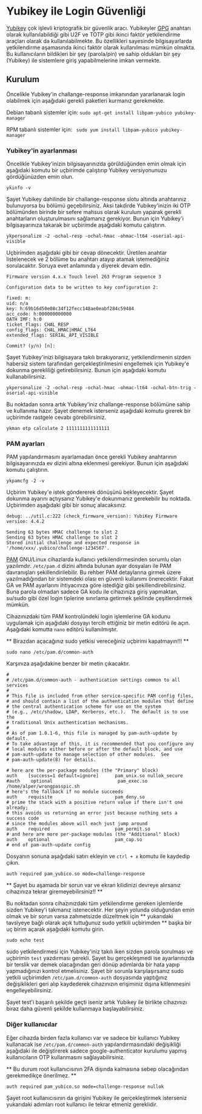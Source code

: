 # Yubikey ile Login Güvenliği

[Yubikey](https://yubico.com) çok işlevli kriptografik bir güvenlik aracı. Yubikeyler [GPG](yazisma_guvenligi/gpg/gpg.md) anahtarı olarak kullanılabildiği gibi U2F ve TOTP gibi ikinci faktör yetkilendirme araçları olarak da kullanılabilmekte. Bu özellikleri sayesinde bilgisayarlarda yetkilendirme aşamasında ikinci faktör olarak kullanılması mümkün olmakta. Bu kullanıcıların bildikleri bir şey (parola/pin) ve sahip oldukları bir şey (Yubikey) ile sistemlere giriş yapabilmelerine imkan vermekte.

## Kurulum

Öncelikle Yubikey'in challange-response imkanından yararlanarak login olabilmek için aşağıdaki gerekli paketleri kurmanız gerekmekte.

Debian tabanlı sistemler için: `sudo apt-get install libpam-yubico yubikey-manager`

RPM tabanlı sistemler için: ` sudo yum install libpam-yubico yubikey-manager`

### Yubikey'in ayarlanması

Öncelikle Yubikey'inizin bilgisayarınızda görüldüğünden emin olmak için aşağıdaki komutu bir uçbirimde çalıştırıp Yubikey versiyonunuzu gördüğünüzden emin olun.

`ykinfo -v`

Şayet Yubikey dahilinde bir challange-response slotu altında anahtarınız bulunuyorsa bu bölümü geçebilirsiniz. Aksi takdirde Yubikey'inizin iki OTP bölümünden birinde bir sefere mahsus olarak kurulum yaparak gerekli anahtarların oluşturulmasını sağlamanız gerekiyor. Bunun için Yubikey'i bilgisayarınıza takarak bir uçbirimde aşağıdaki komutu çalıştırın.

`ykpersonalize -2 -ochal-resp -ochal-hmac -ohmac-lt64 -oserial-api-visible`

Uçbirimden aşağıdaki gibi bir cevap dönecektir. Üretilen anahtar listelenecek ve 2 bölüme bu anahtarı atayıp atamak istemediğiniz sorulacaktır. Soruya evet anlamında `y` diyerek devam edin.

```
Firmware version 4.x.x Touch level 263 Program sequence 3

Configuration data to be written to key configuration 2:

fixed: m:
uid: n/a
key: h:69b16d50e08c34f12fecc148ae0eabf284c59484
acc_code: h:000000000000
OATH IMF: h:0
ticket_flags: CHAL_RESP
config_flags: CHAL_HMAC|HMAC_LT64
extended_flags: SERIAL_API_VISIBLE

Commit? (y/n) [n]: 
```

Şayet Yubikey'inizi bilgisayara takılı bırakıyoranız, yetkilendirmenin sizden habersiz sistem tarafından gerçekleştirilmesini engellemek için Yubikey'e dokunma gerekliliği getirebilirsiniz. Bunun için aşağıdaki komutu kullanabilirsiniz.

`ykpersonalize -2 -ochal-resp -ochal-hmac -ohmac-lt64 -ochal-btn-trig -oserial-api-visible`

Bu noktadan sonra artık Yubikey'iniz challange-response bölümüne sahip ve kullanıma hazır. Şayet denemek isterseniz aşağıdaki komutu girerek bir uçbirimde rastgele cevabı görebilirsiniz.

`ykman otp calculate 2 1111111111111111`

### PAM ayarları

PAM yapılandırmasını ayarlamadan önce gerekli Yubikey anahtarının bilgisayarınızda ev dizini altına eklenmesi gerekiyor. Bunun için aşağıdaki komutu çalıştırın.

`ykpamcfg -2 -v`

Uçbirim Yubikey'e istek göndererek dönüşünü bekleyecektir. Şayet dokunma ayarını açtıysanız Yubikey'e dokunmanız gerekebilir bu noktada. Uçbirimden aşağıdaki gibi bir sonuç alacaksınız.

```
debug: ../util.c:222 (check_firmware_version): YubiKey Firmware version: 4.4.2

Sending 63 bytes HMAC challenge to slot 2
Sending 63 bytes HMAC challenge to slot 2
Stored initial challenge and expected response in '/home/xxx/.yubico/challenge-1234567'.
```

[PAM](https://en.wikipedia.org/wiki/Linux_PAM) GNU/Linux cihazlarda kullanıcı yetkilendirmesinden sorumlu olan yazılımdır. `/etc/pam.d` dizini altında bulunan ayar dosyaları ile PAM davranışları şekillendirilebilir. Bu rehber PAM detaylarına girmek üzere yazılmadığından bir sistemdeki olası en güvenli kullanımı önerecektir. Fakat GA ve PAM ayarlarını ihtiyacınıza göre istediğiz gibi şekillendirebilirsiniz. Buna parola olmadan sadece GA kodu ile cihazınıza giriş yapmaktan, su/sudo gibi özel login tiplerine sınırlama getirmek şeklinde çeşitlendirmek mümkün.

Cihazınızdaki tüm PAM kontrolündeki login işlemlerine GA kodunu uygulamak için aşağıdaki dosyayı tercih ettiğiniz bir metin editörü ile açın. Aşağıdaki komutta `nano` editörü kullanılmıştır.

** Birazdan açacağınız sudo yetkisi vereceğiniz uçbirimi kapatmayın!!! **

`sudo nano /etc/pam.d/common-auth`

Karşınıza aşağıdakine benzer bir metin çıkacaktır.

```
#
# /etc/pam.d/common-auth - authentication settings common to all services
#
# This file is included from other service-specific PAM config files,
# and should contain a list of the authentication modules that define
# the central authentication scheme for use on the system
# (e.g., /etc/shadow, LDAP, Kerberos, etc.).  The default is to use the
# traditional Unix authentication mechanisms.
#
# As of pam 1.0.1-6, this file is managed by pam-auth-update by default.
# To take advantage of this, it is recommended that you configure any
# local modules either before or after the default block, and use
# pam-auth-update to manage selection of other modules.  See
# pam-auth-update(8) for details.

# here are the per-package modules (the "Primary" block)
auth    [success=1 default=ignore]      pam_unix.so nullok_secure
#auth    optional                        pam_exec.so /home/alper/wrongpasspic.sh
# here's the fallback if no module succeeds
auth    requisite                       pam_deny.so
# prime the stack with a positive return value if there isn't one already;
# this avoids us returning an error just because nothing sets a success code
# since the modules above will each just jump around
auth    required                        pam_permit.so
# and here are more per-package modules (the "Additional" block)
auth    optional                        pam_cap.so
# end of pam-auth-update config
```

Dosyanın sonuna aşağıdaki satırı ekleyin ve `ctrl + x` komutu ile kaydedip çıkın.

`auth required pam_yubico.so mode=challenge-response`

** Şayet bu aşamada bir sorun var ve ekran kilidinizi devreye alırsanız cihazınıza tekrar giremeyebilirsiniz!! **

Bu noktadan sonra cihazınızdaki tüm yetkilendirme gereken işlemlerde sizden Yubikey'i takmanız istenecektir. Her şeyin yolunda olduğundan emin olmak ve bir sorun varsa zahmetsizde düzeltmek için ** yukarıdaki tavsiyeye bağlı olarak açık tuttuğunuz sudo yetkili uçbirimden ** başka bir uç birim açarak aşağıdaki komutu girin.

`sudo echo test`

sudo yetkilendirmesi için Yubikey'iniz takılı iken sizden parola sorulması ve uçbirimin `test` yazdırması gerekli. Şayet bu gerçekleşmedi ise ayarlarınızda bir terslik var demek olacağından geri dönüp adımlarda bir hata yapıp yapmadığınızı kontrol etmelisiniz. Şayet bir sorunla karşılaşırsanız sudo yetkili uçbirimden `/etc/pam.d/common-auth` dosyasında yaptığınız değişiklikleri geri alıp kaydederek cihazınızın erişiminiz dışına kitlenmesini engelleyebilirsiniz.

Şayet test'i başarılı şekilde geçti iseniz artık Yubikey ile birlikte cihazınızı biraz daha güvenli şekilde kullanmaya başlayabilirsiniz.

### Diğer kullanıcılar

Eğer cihazda birden fazla kullanıcı var ve sadece bir kullanıcı Yubikey kullanacak ise `/etc/pam.d/common-auth` yapılandırmasındaki değişikliği aşağıdaki ile değiştirerek sadece google-authenticator kurulumu yapmış kullanıcıların OTP kullanmasını sağlayabilirsiniz.

** Bu durum root kullanıcısının 2FA dışında kalmasına sebep olacağından gerekmedikçe önerilmez. **

`auth required pam_yubico.so mode=challenge-response nullok`

Şayet root kullanıcısının da girişini Yubikey ile gerçekleştirmek isterseniz yukarıdaki adımları root kullanıcı ile tekrar etmeniz gereklidir.
